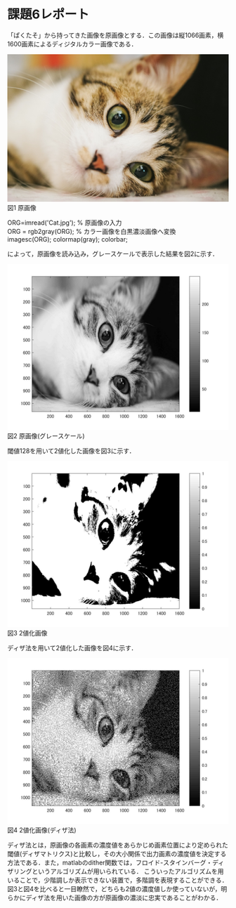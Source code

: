 

# 課題6レポート

「ぱくたそ」から持ってきた画像を原画像とする．この画像は縦1066画素，横1600画素によるディジタルカラー画像である．

![原画像](https://github.com/Tomoya-A/MyFolder/blob/master/kadai6/Cat.jpg)  
図1 原画像

ORG=imread('Cat.jpg'); % 原画像の入力  
ORG = rgb2gray(ORG); % カラー画像を白黒濃淡画像へ変換  
imagesc(ORG); colormap(gray); colorbar;  

によって，原画像を読み込み，グレースケールで表示した結果を図2に示す．

![原画像](https://github.com/Tomoya-A/MyFolder/blob/master/kadai6/kadai6_1.jpg)  
図2 原画像(グレースケール)

閾値128を用いて2値化した画像を図3に示す．

![原画像](https://github.com/Tomoya-A/MyFolder/blob/master/kadai6/kadai6_2.jpg)  
図3 2値化画像

ディザ法を用いて2値化した画像を図4に示す．

![原画像](https://github.com/Tomoya-A/MyFolder/blob/master/kadai6/kadai6_3.jpg)  
図4 2値化画像(ディザ法)

ディザ法とは，原画像の各画素の濃度値をあらかじめ画素位置により定められた閾値(ディザマトリクス)と比較し，その大小関係で出力画素の濃度値を決定する方法である．また，matlabのdither関数では，フロイド-スタインバーグ・ディザリングというアルゴリズムが用いられている．
こういったアルゴリズムを用いることで，少階調しか表示できない装置で，多階調を表現することができる．図3と図4を比べると一目瞭然で，どちらも2値の濃度値しか使っていないが，明らかにディザ法を用いた画像の方が原画像の濃淡に忠実であることがわかる．
